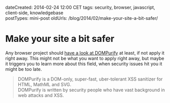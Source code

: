dateCreated: 2014-02-24 12:00 CET
tags: security, browser, javascript, client-side, knowledgebase  
postTypes: mini-post
oldUrls: /blog/2014/02/make-your-site-a-bit-safer/

# Make your site a bit safer

Any browser project should [have a look at DOMPurify][29] at least, if not apply it right away.
This might not be what you want to apply right away, but maybe it triggers you to learn
more about this field, when security issues hit you it might be too late.

> DOMPurify is a DOM-only, super-fast, uber-tolerant XSS sanitizer for HTML, MathML and SVG.  
> DOMPurify is written by security people who have vast background in web attacks and XSS.

[29]: https://github.com/cure53/DOMPurify
